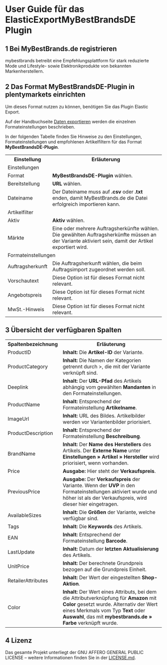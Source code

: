 
# User Guide für das ElasticExportMyBestBrandsDE Plugin

<div class="container-toc"></div>

## 1 Bei MyBestBrands.de registrieren

mybestbrands betreibt eine Empfehlungsplattform für stark reduzierte Mode und Lifestyle- sowie Elektronikprodukte von bekannten Markenherstellern.

## 2 Das Format MyBestBrandsDE-Plugin in plentymarkets einrichten

Um dieses Format nutzen zu können, benötigen Sie das Plugin Elastic Export.

Auf der Handbuchseite [Daten exportieren](https://www.plentymarkets.eu/handbuch/datenaustausch/daten-exportieren/#4) werden die einzelnen Formateinstellungen beschrieben.

In der folgenden Tabelle finden Sie Hinweise zu den Einstellungen, Formateinstellungen und empfohlenen Artikelfiltern für das Format **MyBestBrandsDE-Plugin**.
<table>
    <tr>
        <th>
            Einstellung
        </th>
        <th>
            Erläuterung
        </th>
    </tr>
    <tr>
        <td class="th" colspan="2">
            Einstellungen
        </td>
    </tr>
    <tr>
        <td>
            Format
        </td>
        <td>
            <b>MyBestBrandsDE-Plugin</b> wählen.
        </td>        
    </tr>
    <tr>
        <td>
            Bereitstellung
        </td>
        <td>
            <b>URL</b> wählen.
        </td>        
    </tr>
    <tr>
        <td>
            Dateiname
        </td>
        <td>
            Der Dateiname muss auf <b>.csv</b> oder <b>.txt</b> enden, damit MyBestBrands.de die Datei erfolgreich importieren kann.
        </td>        
    </tr>
    <tr>
        <td class="th" colspan="2">
            Artikelfilter
        </td>
    </tr>
    <tr>
        <td>
            Aktiv
        </td>
        <td>
            <b>Aktiv</b> wählen.
        </td>        
    </tr>
    <tr>
        <td>
            Märkte
        </td>
        <td>
            Eine oder mehrere Auftragsherkünfte wählen. Die gewählten Auftragsherkünfte müssen an der Variante aktiviert sein, damit der Artikel exportiert wird.
        </td>        
    </tr>
    <tr>
        <td class="th" colspan="2">
            Formateinstellungen
        </td>
    </tr>
    <tr>
        <td>
            Auftragsherkunft
        </td>
        <td>
            Die Auftragsherkunft wählen, die beim Auftragsimport zugeordnet werden soll.
        </td>        
    </tr>
    <tr>
        <td>
            Vorschautext
        </td>
        <td>
            Diese Option ist für dieses Format nicht relevant.
        </td>        
    </tr>
    <tr>
        <td>
            Angebotspreis
        </td>
        <td>
            Diese Option ist für dieses Format nicht relevant.
        </td>        
    </tr>
    <tr>
        <td>
            MwSt.-Hinweis
        </td>
        <td>
            Diese Option ist für dieses Format nicht relevant.
        </td>        
    </tr>
</table>


## 3 Übersicht der verfügbaren Spalten

<table>
    <tr>
        <th>
            Spaltenbezeichnung
        </th>
        <th>
            Erläuterung
        </th>
    </tr>
    <tr>
        <td>
            ProductID
        </td>
        <td>
            <b>Inhalt:</b> Die <b>Artikel-ID</b> der Variante.
        </td>        
    </tr>
    <tr>
		<td>
			ProductCategory
		</td>
		<td>
			<b>Inhalt:</b> Die Namen der Kategorien getrennt durch >, die mit der Variante verknüpft sind.
		</td>        
	</tr>
	<tr>
		<td>
			Deeplink
		</td>
		<td>
			<b>Inhalt:</b> Der <b>URL-Pfad</b> des Artikels abhängig vom gewählten <b>Mandanten</b> in den Formateinstellungen.
		</td>        
	</tr>
	<tr>
		<td>
			ProductName
		</td>
		<td>
			<b>Inhalt:</b> Entsprechend der Formateinstellung <b>Artikelname</b>.
		</td>        
	</tr>
	<tr>
		<td>
			ImageUrl
		</td>
		<td>
			<b>Inhalt:</b> URL des Bildes. Artikelbilder werden vor Variantenbilder priorisiert.
		</td>        
	</tr>
	<tr>
		<td>
			ProductDescription
		</td>
		<td>
			<b>Inhalt:</b> Entsprechend der Formateinstellung <b>Beschreibung</b>.
		</td>        
	</tr>
	<tr>
		<td>
			BrandName
		</td>
		<td>
			<b>Inhalt:</b> Der <b>Name des Herstellers</b> des Artikels. Der <b>Externe Name</b> unter <b>Einstellungen » Artikel » Hersteller</b> wird priorisiert, wenn vorhanden.
		</td>        
	</tr>
	<tr>
		<td>
			Price
		</td>
		<td>
			<b>Ausgabe:</b> Hier steht der <b>Verkaufspreis</b>.
		</td>        
	</tr>
	 <tr>
		<td>
			PreviousPrice
		</td>
		<td>
			<b>Ausgabe:</b> Der <b>Verkaufspreis</b> der Variante. Wenn der <b>UVP</b> in den Formateinstellungen aktiviert wurde und höher ist als der Verkaufspreis, wird dieser hier eingetragen.
		</td>        
	</tr>
    <tr>
        <td>
            AvailableSizes
        </td>
        <td>
            <b>Inhalt:</b> Die <b>Größen</b> der Variante, welche verfügbar sind.
        </td>        
    </tr>
    <tr>
        <td>
            Tags
        </td>
        <td>
            <b>Inhalt:</b> Die <b>Keywords</b> des Artikels.
        </td>        
    </tr>
    <tr>
		<td>
			EAN
		</td>
		<td>
			<b>Inhalt:</b> Entsprechend der Formateinstellung <b>Barcode</b>.
		</td>        
	</tr>
    <tr>
        <td>
            LastUpdate
        </td>
        <td>
            <b>Inhalt:</b> Datum der <b>letzten Aktualisierung</b> des Artikels.
        </td>        
    </tr>
    <tr>
		<td>
			UnitPrice
		</td>
		<td>
			<b>Inhalt:</b> Der berechnete Grundpreis bezogen auf die Grundpreis Einheit.
		</td>        
	</tr>
	 <tr>
		<td>
			RetailerAttributes
		</td>
		<td>
			<b>Inhalt:</b> Der Wert der eingestellten <b>Shop-Aktion</b>.
		</td>        
	</tr>
    <tr>
        <td>
            Color
        </td>
        <td>
            <b>Inhalt:</b> Der Wert eines Attributs, bei dem die Attributverknüpfung für <b>Amazon</b> mit <b>Color</b> gesetzt wurde. Alternativ der Wert eines Merkmals vom Typ <b>Text</b> oder <b>Auswahl</b>, das mit <b>mybestbrands.de » Farbe</b> verknüpft wurde.
        </td>        
    </tr>
</table>

## 4 Lizenz

Das gesamte Projekt unterliegt der GNU AFFERO GENERAL PUBLIC LICENSE – weitere Informationen finden Sie in der [LICENSE.md](https://github.com/plentymarkets/plugin-elastic-export-rakuten-de/blob/master/LICENSE.md).

